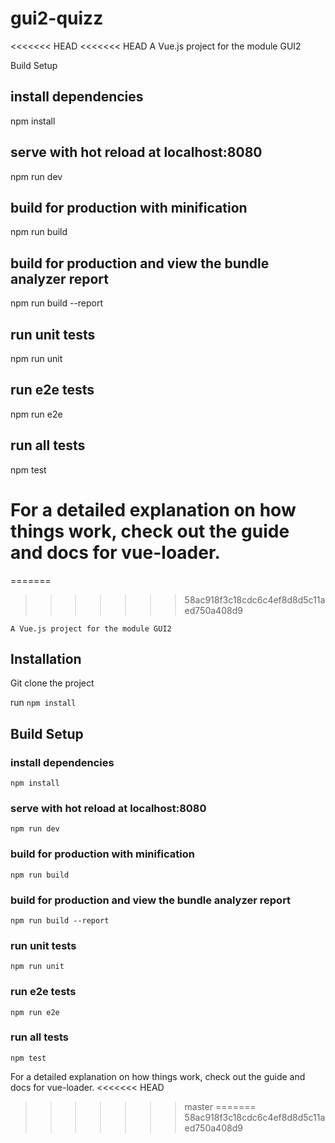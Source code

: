 # gui2-quizz

<<<<<<< HEAD
<<<<<<< HEAD
    A Vue.js project for the module GUI2

Build Setup

## install dependencies
npm install

## serve with hot reload at localhost:8080
npm run dev

## build for production with minification
npm run build

## build for production and view the bundle analyzer report
npm run build --report

## run unit tests
npm run unit

## run e2e tests
npm run e2e

## run all tests
npm test

For a detailed explanation on how things work, check out the guide and docs for vue-loader.
=======
=======
>>>>>>> 58ac918f3c18cdc6c4ef8d8d5c11aed750a408d9
```
A Vue.js project for the module GUI2
```

## Installation

Git clone the project

run `npm install`

## Build Setup

### install dependencies

`npm install`

### serve with hot reload at localhost:8080

`npm run dev`

### build for production with minification

`npm run build`

### build for production and view the bundle analyzer report

`npm run build --report`

### run unit tests

`npm run unit`

### run e2e tests

`npm run e2e`

### run all tests

`npm test`

For a detailed explanation on how things work, check out the guide and docs for vue-loader.
<<<<<<< HEAD
>>>>>>> master
=======
>>>>>>> 58ac918f3c18cdc6c4ef8d8d5c11aed750a408d9
